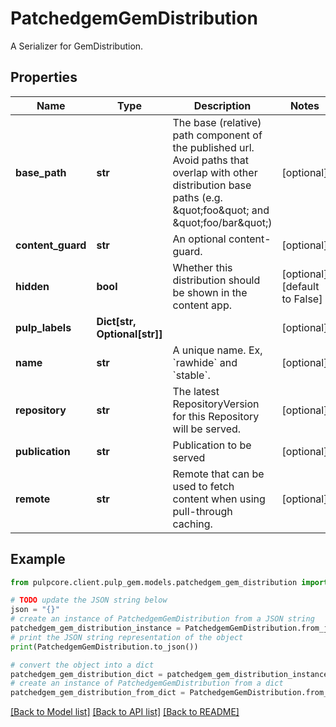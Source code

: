 # PatchedgemGemDistribution

A Serializer for GemDistribution.

## Properties

Name | Type | Description | Notes
------------ | ------------- | ------------- | -------------
**base_path** | **str** | The base (relative) path component of the published url. Avoid paths that                     overlap with other distribution base paths (e.g. \&quot;foo\&quot; and \&quot;foo/bar\&quot;) | [optional] 
**content_guard** | **str** | An optional content-guard. | [optional] 
**hidden** | **bool** | Whether this distribution should be shown in the content app. | [optional] [default to False]
**pulp_labels** | **Dict[str, Optional[str]]** |  | [optional] 
**name** | **str** | A unique name. Ex, &#x60;rawhide&#x60; and &#x60;stable&#x60;. | [optional] 
**repository** | **str** | The latest RepositoryVersion for this Repository will be served. | [optional] 
**publication** | **str** | Publication to be served | [optional] 
**remote** | **str** | Remote that can be used to fetch content when using pull-through caching. | [optional] 

## Example

```python
from pulpcore.client.pulp_gem.models.patchedgem_gem_distribution import PatchedgemGemDistribution

# TODO update the JSON string below
json = "{}"
# create an instance of PatchedgemGemDistribution from a JSON string
patchedgem_gem_distribution_instance = PatchedgemGemDistribution.from_json(json)
# print the JSON string representation of the object
print(PatchedgemGemDistribution.to_json())

# convert the object into a dict
patchedgem_gem_distribution_dict = patchedgem_gem_distribution_instance.to_dict()
# create an instance of PatchedgemGemDistribution from a dict
patchedgem_gem_distribution_from_dict = PatchedgemGemDistribution.from_dict(patchedgem_gem_distribution_dict)
```
[[Back to Model list]](../README.md#documentation-for-models) [[Back to API list]](../README.md#documentation-for-api-endpoints) [[Back to README]](../README.md)


